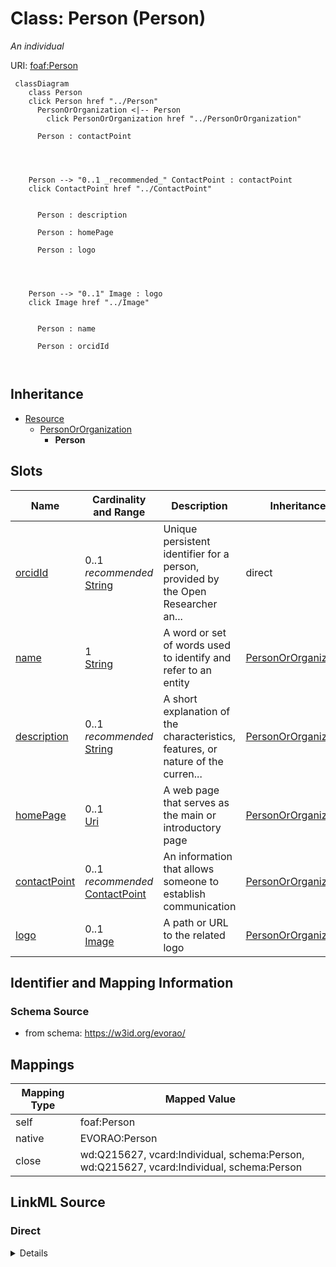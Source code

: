 

# Class: Person (Person) 


_An individual_





URI: [foaf:Person](http://xmlns.com/foaf/0.1/Person)






```mermaid
 classDiagram
    class Person
    click Person href "../Person"
      PersonOrOrganization <|-- Person
        click PersonOrOrganization href "../PersonOrOrganization"
      
      Person : contactPoint
        
          
    
    
    Person --> "0..1 _recommended_" ContactPoint : contactPoint
    click ContactPoint href "../ContactPoint"

        
      Person : description
        
      Person : homePage
        
      Person : logo
        
          
    
    
    Person --> "0..1" Image : logo
    click Image href "../Image"

        
      Person : name
        
      Person : orcidId
        
      
```





## Inheritance
* [Resource](Resource.md)
    * [PersonOrOrganization](PersonOrOrganization.md)
        * **Person**



## Slots

| Name | Cardinality and Range | Description | Inheritance |
| ---  | --- | --- | --- |
| [orcidId](orcidId.md) | 0..1 _recommended_ <br/> [String](String.md) | Unique persistent identifier for a person, provided by the Open Researcher an... | direct |
| [name](name.md) | 1 <br/> [String](String.md) | A word or set of words used to identify and refer to an entity | [PersonOrOrganization](PersonOrOrganization.md) |
| [description](description.md) | 0..1 _recommended_ <br/> [String](String.md) | A short explanation of the characteristics, features, or nature of the curren... | [PersonOrOrganization](PersonOrOrganization.md) |
| [homePage](homePage.md) | 0..1 <br/> [Uri](Uri.md) | A web page that serves as the main or introductory page | [PersonOrOrganization](PersonOrOrganization.md) |
| [contactPoint](contactPoint.md) | 0..1 _recommended_ <br/> [ContactPoint](ContactPoint.md) | An information that allows someone to establish communication | [PersonOrOrganization](PersonOrOrganization.md) |
| [logo](logo.md) | 0..1 <br/> [Image](Image.md) | A path or URL to the related logo | [PersonOrOrganization](PersonOrOrganization.md) |









## Identifier and Mapping Information







### Schema Source


* from schema: https://w3id.org/evorao/




## Mappings

| Mapping Type | Mapped Value |
| ---  | ---  |
| self | foaf:Person |
| native | EVORAO:Person |
| close | wd:Q215627, vcard:Individual, schema:Person, wd:Q215627, vcard:Individual, schema:Person |







## LinkML Source

<!-- TODO: investigate https://stackoverflow.com/questions/37606292/how-to-create-tabbed-code-blocks-in-mkdocs-or-sphinx -->

### Direct

<details>
```yaml
name: Person
description: An individual
title: Person
from_schema: https://w3id.org/evorao/
close_mappings:
- wd:Q215627
- vcard:Individual
- schema:Person
- wd:Q215627
- vcard:Individual
- schema:Person
is_a: PersonOrOrganization
slots:
- orcidId
slot_usage:
  orcidId:
    name: orcidId
    description: Unique persistent identifier for a person, provided by the Open Researcher
      and Contributor ID (ORCID) organisation
    title: ORCID id
    exact_mappings:
    - wdp:P496
    domain_of:
    - Person
    - ContactPoint
    range: string
    required: false
    recommended: true
    multivalued: false
class_uri: foaf:Person

```
</details>

### Induced

<details>
```yaml
name: Person
description: An individual
title: Person
from_schema: https://w3id.org/evorao/
close_mappings:
- wd:Q215627
- vcard:Individual
- schema:Person
- wd:Q215627
- vcard:Individual
- schema:Person
is_a: PersonOrOrganization
slot_usage:
  orcidId:
    name: orcidId
    description: Unique persistent identifier for a person, provided by the Open Researcher
      and Contributor ID (ORCID) organisation
    title: ORCID id
    exact_mappings:
    - wdp:P496
    domain_of:
    - Person
    - ContactPoint
    range: string
    required: false
    recommended: true
    multivalued: false
attributes:
  orcidId:
    name: orcidId
    description: Unique persistent identifier for a person, provided by the Open Researcher
      and Contributor ID (ORCID) organisation
    title: ORCID id
    from_schema: https://w3id.org/evorao/
    exact_mappings:
    - wdp:P496
    rank: 1000
    alias: orcidId
    owner: Person
    domain_of:
    - Person
    - ContactPoint
    range: string
    required: false
    recommended: true
    multivalued: false
  name:
    name: name
    description: A word or set of words used to identify and refer to an entity
    title: name
    from_schema: https://w3id.org/evorao/
    exact_mappings:
    - schema:name
    close_mappings:
    - dct:title
    rank: 1000
    slot_uri: foaf:name
    alias: name
    owner: Person
    domain_of:
    - PersonOrOrganization
    - File
    - ContactPoint
    range: string
    required: true
    multivalued: false
  description:
    name: description
    description: A short explanation of the characteristics, features, or nature of
      the current item
    title: description
    comments:
    - 'Describe this item in few lines. This description will serve as a summary to
      present the resource.

      '
    from_schema: https://w3id.org/evorao/
    exact_mappings:
    - schema:description
    close_mappings:
    - schema:description
    rank: 1000
    slot_uri: dct:description
    alias: description
    owner: Person
    domain_of:
    - PersonOrOrganization
    - Dataset
    - DataService
    - Term
    - File
    - ContactPoint
    - License
    - Certification
    range: string
    required: false
    recommended: true
    multivalued: false
  homePage:
    name: homePage
    description: A web page that serves as the main or introductory page
    title: home page
    from_schema: https://w3id.org/evorao/
    rank: 1000
    slot_uri: foaf:homepage
    alias: homePage
    owner: Person
    domain_of:
    - PersonOrOrganization
    range: uri
    required: false
    multivalued: false
  contactPoint:
    name: contactPoint
    description: An information that allows someone to establish communication
    title: contact point
    from_schema: https://w3id.org/evorao/
    exact_mappings:
    - dcat:contactPoint
    rank: 1000
    alias: contactPoint
    owner: Person
    domain_of:
    - PersonOrOrganization
    - ProductOrService
    range: ContactPoint
    required: false
    recommended: true
    multivalued: false
  logo:
    name: logo
    description: A path or URL to the related logo
    title: logo
    from_schema: https://w3id.org/evorao/
    rank: 1000
    alias: logo
    owner: Person
    domain_of:
    - PersonOrOrganization
    - License
    - Certification
    range: Image
    required: false
    multivalued: false
class_uri: foaf:Person

```
</details>